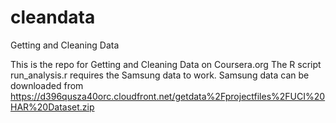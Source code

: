 cleandata
=========

Getting and Cleaning Data

This is the repo for Getting and Cleaning Data on Coursera.org
The R script run_analysis.r requires the Samsung data to work. 
Samsung data can be downloaded from https://d396qusza40orc.cloudfront.net/getdata%2Fprojectfiles%2FUCI%20HAR%20Dataset.zip 

